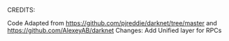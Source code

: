 CREDITS:

Code Adapted from https://github.com/pjreddie/darknet/tree/master and https://github.com/AlexeyAB/darknet
Changes: Add Unified layer for RPCs

